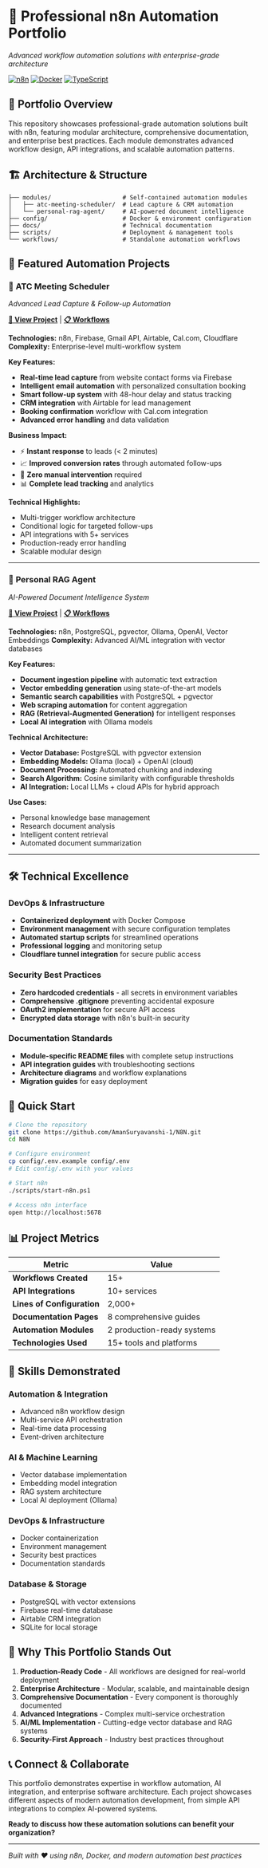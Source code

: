 # 🚀 Professional n8n Automation Portfolio

*Advanced workflow automation solutions with enterprise-grade architecture*

[![n8n](https://img.shields.io/badge/n8n-v1.104.1-FF6D5A?style=flat-square&logo=n8n)](https://n8n.io/)
[![Docker](https://img.shields.io/badge/Docker-Containerized-2496ED?style=flat-square&logo=docker)](https://www.docker.com/)
[![TypeScript](https://img.shields.io/badge/TypeScript-Workflows-3178C6?style=flat-square&logo=typescript)](https://www.typescriptlang.org/)

## 🎯 **Portfolio Overview**

This repository showcases professional-grade automation solutions built with n8n, featuring modular architecture, comprehensive documentation, and enterprise best practices. Each module demonstrates advanced workflow design, API integrations, and scalable automation patterns.

## 🏗️ **Architecture & Structure**

```
├── modules/                    # Self-contained automation modules
│   ├── atc-meeting-scheduler/  # Lead capture & CRM automation
│   └── personal-rag-agent/     # AI-powered document intelligence
├── config/                     # Docker & environment configuration
├── docs/                       # Technical documentation
├── scripts/                    # Deployment & management tools
└── workflows/                  # Standalone automation workflows
```

## 🎨 **Featured Automation Projects**

### 🎯 **ATC Meeting Scheduler** 
*Advanced Lead Capture & Follow-up Automation*

**[📁 View Project](modules/atc-meeting-scheduler/)** | **[📋 Workflows](modules/atc-meeting-scheduler/workflows/)**

**Technologies:** n8n, Firebase, Gmail API, Airtable, Cal.com, Cloudflare
**Complexity:** Enterprise-level multi-workflow system

**Key Features:**
- **Real-time lead capture** from website contact forms via Firebase
- **Intelligent email automation** with personalized consultation booking
- **Smart follow-up system** with 48-hour delay and status tracking
- **CRM integration** with Airtable for lead management
- **Booking confirmation** workflow with Cal.com integration
- **Advanced error handling** and data validation

**Business Impact:**
- ⚡ **Instant response** to leads (< 2 minutes)
- 📈 **Improved conversion rates** through automated follow-ups
- 🎯 **Zero manual intervention** required
- 📊 **Complete lead tracking** and analytics

**Technical Highlights:**
- Multi-trigger workflow architecture
- Conditional logic for targeted follow-ups
- API integrations with 5+ services
- Production-ready error handling
- Scalable modular design

---

### 🤖 **Personal RAG Agent**
*AI-Powered Document Intelligence System*

**[📁 View Project](modules/personal-rag-agent/)** | **[📋 Workflows](modules/personal-rag-agent/workflows/)**

**Technologies:** n8n, PostgreSQL, pgvector, Ollama, OpenAI, Vector Embeddings
**Complexity:** Advanced AI/ML integration with vector databases

**Key Features:**
- **Document ingestion pipeline** with automatic text extraction
- **Vector embedding generation** using state-of-the-art models
- **Semantic search capabilities** with PostgreSQL + pgvector
- **Web scraping automation** for content aggregation
- **RAG (Retrieval-Augmented Generation)** for intelligent responses
- **Local AI integration** with Ollama models

**Technical Architecture:**
- **Vector Database:** PostgreSQL with pgvector extension
- **Embedding Models:** Ollama (local) + OpenAI (cloud)
- **Document Processing:** Automated chunking and indexing
- **Search Algorithm:** Cosine similarity with configurable thresholds
- **AI Integration:** Local LLMs + cloud APIs for hybrid approach

**Use Cases:**
- Personal knowledge base management
- Research document analysis
- Intelligent content retrieval
- Automated document summarization

---

## 🛠️ **Technical Excellence**

### **DevOps & Infrastructure**
- **Containerized deployment** with Docker Compose
- **Environment management** with secure configuration templates
- **Automated startup scripts** for streamlined operations
- **Professional logging** and monitoring setup
- **Cloudflare tunnel integration** for secure public access

### **Security Best Practices**
- **Zero hardcoded credentials** - all secrets in environment variables
- **Comprehensive .gitignore** preventing accidental exposure
- **OAuth2 implementation** for secure API access
- **Encrypted data storage** with n8n's built-in security

### **Documentation Standards**
- **Module-specific README files** with complete setup instructions
- **API integration guides** with troubleshooting sections
- **Architecture diagrams** and workflow explanations
- **Migration guides** for easy deployment

## 🚀 **Quick Start**

```bash
# Clone the repository
git clone https://github.com/AmanSuryavanshi-1/N8N.git
cd N8N

# Configure environment
cp config/.env.example config/.env
# Edit config/.env with your values

# Start n8n
./scripts/start-n8n.ps1

# Access n8n interface
open http://localhost:5678
```

## 📊 **Project Metrics**

| Metric | Value |
|--------|-------|
| **Workflows Created** | 15+ |
| **API Integrations** | 10+ services |
| **Lines of Configuration** | 2,000+ |
| **Documentation Pages** | 8 comprehensive guides |
| **Automation Modules** | 2 production-ready systems |
| **Technologies Used** | 15+ tools and platforms |

## 🎯 **Skills Demonstrated**

### **Automation & Integration**
- Advanced n8n workflow design
- Multi-service API orchestration
- Real-time data processing
- Event-driven architecture

### **AI & Machine Learning**
- Vector database implementation
- Embedding model integration
- RAG system architecture
- Local AI deployment (Ollama)

### **DevOps & Infrastructure**
- Docker containerization
- Environment management
- Security best practices
- Documentation standards

### **Database & Storage**
- PostgreSQL with vector extensions
- Firebase real-time database
- Airtable CRM integration
- SQLite for local storage

## 🌟 **Why This Portfolio Stands Out**

1. **Production-Ready Code** - All workflows are designed for real-world deployment
2. **Enterprise Architecture** - Modular, scalable, and maintainable design
3. **Comprehensive Documentation** - Every component is thoroughly documented
4. **Advanced Integrations** - Complex multi-service orchestration
5. **AI/ML Implementation** - Cutting-edge vector database and RAG systems
6. **Security-First Approach** - Industry best practices throughout

## 📞 **Connect & Collaborate**

This portfolio demonstrates expertise in workflow automation, AI integration, and enterprise software architecture. Each project showcases different aspects of modern automation development, from simple API integrations to complex AI-powered systems.

**Ready to discuss how these automation solutions can benefit your organization?**

---

*Built with ❤️ using n8n, Docker, and modern automation best practices*